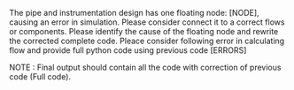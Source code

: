 The pipe and instrumentation design has one floating node: [NODE], causing an error in simulation.
Please consider connect it to a correct flows or components.
Please identify the cause of the floating node and rewrite the corrected complete code.
Pleace consider following error in calculating flow and provide full python code using previous code
[ERRORS]

NOTE : Final output should contain all the code with correction of previous code (Full code). 

